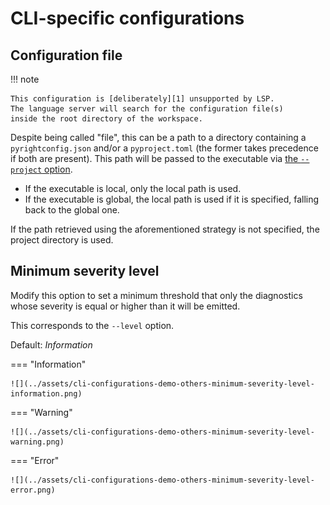 # CLI-specific configurations


## Configuration file

!!! note

    This configuration is [deliberately][1] unsupported by LSP.
    The language server will search for the configuration file(s)
    inside the root directory of the workspace.

Despite being called "file", this can be a path to a directory
containing a `pyrightconfig.json` and/or a `pyproject.toml`
(the former takes precedence if both are present).
This path will be passed to the executable via [the `--project` option][2].

* If the executable is local, only the local path is used.
* If the executable is global, the local path is used if it is specified,
  falling back to the global one.

If the path retrieved using the aforementioned strategy is not specified,
the project directory is used.


## Minimum severity level

Modify this option to set a minimum threshold that
only the diagnostics whose severity is equal or higher than it
will be emitted.

This corresponds to the `--level` option.

Default: <i>Information</i>

=== "Information"

    ![](../assets/cli-configurations-demo-others-minimum-severity-level-information.png)

=== "Warning"

    ![](../assets/cli-configurations-demo-others-minimum-severity-level-warning.png)

=== "Error"

    ![](../assets/cli-configurations-demo-others-minimum-severity-level-error.png)


  [1]: https://github.com/microsoft/pyright/discussions/7650
  [2]: https://microsoft.github.io/pyright/#/command-line
